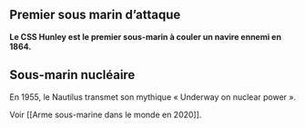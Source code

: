## Premier sous marin d’attaque 

**Le CSS Hunley est le premier sous-marin à couler un navire ennemi en 1864.**

## Sous-marin nucléaire

En 1955, le Nautilus transmet son mythique « Underway on nuclear power ».

Voir [[Arme sous-marine dans le monde en 2020]].
